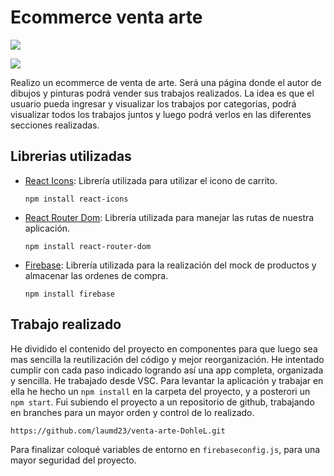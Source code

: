 # Ecommerce venta arte

![](https://res.cloudinary.com/lauradohle/image/upload/v1663157938/img-reaperArt/mini-logo_kztvei.png)

![](https://res.cloudinary.com/lauradohle/image/upload/v1663252805/img-reaperArt/mini-nombre_p2z549.png)

Realizo un ecommerce de venta de arte. Será una página donde el autor de dibujos y pinturas podrá vender sus trabajos realizados. La idea es que el usuario pueda ingresar y visualizar los trabajos por categorias, podrá visualizar todos los  trabajos juntos y luego podrá verlos en las diferentes secciones realizadas.

## Librerias utilizadas

- [React Icons](https://react-icons.github.io/react-icons/):  Librería utilizada para utilizar el icono de carrito.

  `npm install react-icons`

- [React Router Dom](https://reactrouter.com/en/main): Librería utilizada para manejar las rutas de nuestra aplicación.

  `npm install react-router-dom`

- [Firebase](https://firebase.google.com/): Librería utilizada para la realización del mock de productos y almacenar las ordenes de compra. 

  `npm install firebase`

## Trabajo realizado

He dividido el contenido del proyecto en componentes para que luego sea mas sencilla la reutilización del código y mejor reorganización.
He intentado cumplir con cada paso indicado logrando así una app completa, organizada y sencilla.
He trabajado desde VSC. Para levantar la aplicación y trabajar en ella he hecho un `npm install` en la carpeta del proyecto, y a posterori un `npm start`.
Fui subiendo el proyecto a un repositorio de github, trabajando en branches para un mayor orden y control de lo realizado.

```
https://github.com/laumd23/venta-arte-DohleL.git
```
Para finalizar coloqué variables de entorno en `firebaseconfig.js`, para una mayor seguridad del proyecto.

